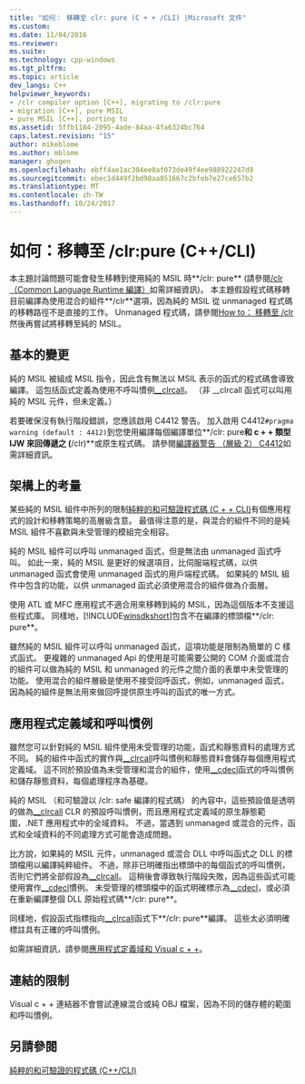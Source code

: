 ```yaml
---
title: "如何： 移轉至 clr: pure (C + + /CLI) |Microsoft 文件"
ms.custom: 
ms.date: 11/04/2016
ms.reviewer: 
ms.suite: 
ms.technology: cpp-windows
ms.tgt_pltfrm: 
ms.topic: article
dev_langs: C++
helpviewer_keywords:
- /clr compiler option [C++], migrating to /clr:pure
- migration [C++], pure MSIL
- pure MSIL [C++], porting to
ms.assetid: 5ffb1184-2095-4ade-84aa-4fa6324bc764
caps.latest.revision: "15"
author: mikeblome
ms.author: mblome
manager: ghogen
ms.openlocfilehash: ebff4ae1ac304ee0af073de49f4ee988922247d9
ms.sourcegitcommit: ebec1d449f2bd98aa851667c2bfeb7e27ce657b2
ms.translationtype: MT
ms.contentlocale: zh-TW
ms.lasthandoff: 10/24/2017
---
```

# <a name="how-to-migrate-to-clrpure-ccli"></a>如何：移轉至 /clr:pure (C++/CLI)
本主題討論問題可能會發生移轉到使用純的 MSIL 時**/clr: pure** (請參閱[/clr （Common Language Runtime 編譯）](../build/reference/clr-common-language-runtime-compilation.md)如需詳細資訊)。 本主題假設程式碼移轉目前編譯為使用混合的組件**/clr**選項，因為純的 MSIL 從 unmanaged 程式碼的移轉路徑不是直接的工作。 Unmanaged 程式碼，請參閱[How to： 移轉至 /clr](../dotnet/how-to-migrate-to-clr.md)然後再嘗試將移轉至純的 MSIL。  
  
## <a name="basic-changes"></a>基本的變更  
 純的 MSIL 被組成 MSIL 指令，因此含有無法以 MSIL 表示的函式的程式碼會導致編譯。 這包括函式定義為使用不呼叫慣例[__clrcall](../cpp/clrcall.md)。 （非 __clrcall 函式可以叫用純的 MSIL 元件，但未定義。）  
  
 若要確保沒有執行階段錯誤，您應該啟用 C4412 警告。 加入啟用 C4412`#pragma warning (default : 4412)`到您使用編譯每個編譯單位**/clr: pure**和 c + + 類型 IJW 來回傳遞之 (**/clr)**或原生程式碼。 請參閱[編譯器警告 （層級 2） C4412](../error-messages/compiler-warnings/compiler-warning-level-2-c4412.md)如需詳細資訊。  
  
## <a name="architectural-considerations"></a>架構上的考量  
 某些純的 MSIL 組件中所列的限制[純粹的和可驗證程式碼 (C + + CLI)](../dotnet/pure-and-verifiable-code-cpp-cli.md)有個應用程式的設計和移轉策略的高層級含意。 最值得注意的是，與混合的組件不同的是純 MSIL 組件不喜歡與未受管理的模組完全相容。  
  
 純的 MSIL 組件可以呼叫 unmanaged 函式，但是無法由 unmanaged 函式呼叫。 如此一來，純的 MSIL 是更好的候選項目，比伺服端程式碼，以供 unmanaged 函式會使用 unmanaged 函式的用戶端程式碼。 如果純的 MSIL 組件中包含的功能，以供 unmanaged 函式必須使用混合的組件做為介面層。  
  
 使用 ATL 或 MFC 應用程式不適合用來移轉到純的 MSIL，因為這個版本不支援這些程式庫。 同樣地，[!INCLUDE[winsdkshort](../atl-mfc-shared/reference/includes/winsdkshort_md.md)]包含不在編譯的標頭檔**/clr: pure**。  
  
 雖然純的 MSIL 組件可以呼叫 unmanaged 函式，這項功能是限制為簡單的 C 樣式函式。 更複雜的 unmanaged Api 的使用是可能需要公開的 COM 介面或混合的組件可以做為純的 MSIL 和 unmanaged 的元件之間介面的表單中未受管理的功能。 使用混合的組件層級是使用不接受回呼函式，例如，unmanaged 函式，因為純的組件是無法用來做回呼提供原生呼叫的函式的唯一方式。  
  
## <a name="application-domains-and-calling-conventions"></a>應用程式定義域和呼叫慣例  
 雖然您可以針對純的 MSIL 組件使用未受管理的功能，函式和靜態資料的處理方式不同。 純的組件中函式的實作與[__clrcall](../cpp/clrcall.md)呼叫慣例和靜態資料會儲存每個應用程式定義域。 這不同於預設值為未受管理和混合的組件，使用[__cdecl](../cpp/cdecl.md)函式的呼叫慣例和儲存靜態資料，每個處理程序為基礎。  
  
 純的 MSIL （和可驗證以 /clr: safe 編譯的程式碼） 的內容中，這些預設值是透明的做為[__clrcall](../cpp/clrcall.md) CLR 的預設呼叫慣例，而且應用程式定義域的原生靜態範圍，.NET 應用程式中的全域資料。 不過，當遇到 unmanaged 或混合的元件，函式和全域資料的不同處理方式可能會造成問題。  
  
 比方說，如果純的 MSIL 元件，unmanaged 或混合 DLL 中呼叫函式之 DLL 的標頭檔用以編譯純粹組件。 不過，除非已明確指出標頭中的每個函式的呼叫慣例，否則它們將全部假設為[__clrcall](../cpp/clrcall.md)。 這稍後會導致執行階段失敗，因為這些函式可能使用實作[__cdecl](../cpp/cdecl.md)慣例。 未受管理的標頭檔中的函式明確標示為[__cdecl](../cpp/cdecl.md)，或必須在重新編譯整個 DLL 原始程式碼**/clr: pure**。  
  
 同樣地，假設函式指標指向[__clrcall](../cpp/clrcall.md)函式下**/clr: pure**編譯。 這些太必須明確標註具有正確的呼叫慣例。  
  
 如需詳細資訊，請參閱[應用程式定義域和 Visual c + +](../dotnet/application-domains-and-visual-cpp.md)。  
  
## <a name="linking-limitations"></a>連結的限制  
 Visual c + + 連結器不會嘗試連線混合或純 OBJ 檔案，因為不同的儲存體的範圍和呼叫慣例。  
  
## <a name="see-also"></a>另請參閱  
 [純粹的和可驗證的程式碼 (C++/CLI)](../dotnet/pure-and-verifiable-code-cpp-cli.md)